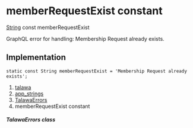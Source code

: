 
<div>

# memberRequestExist constant

</div>


[String](https://api.flutter.dev/flutter/dart-core/String-class.html)
const memberRequestExist



GraphQL error for handling: Membership Request already exists.



## Implementation

``` language-dart
static const String memberRequestExist = 'Membership Request already exists';
```







1.  [talawa](../../index.html)
2.  [app_strings](../../constants_app_strings/)
3.  [TalawaErrors](../../constants_app_strings/TalawaErrors-class.html)
4.  memberRequestExist constant

##### TalawaErrors class







